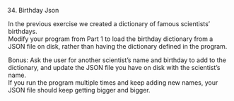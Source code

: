 34. Birthday Json

In the previous exercise we created a dictionary of famous scientists’ birthdays.   
Modify your program from Part 1 to load the birthday dictionary from a JSON file on disk, rather than having the dictionary defined in the program.   

Bonus: Ask the user for another scientist’s name and birthday to add to the dictionary, and update the JSON file you have on disk with the scientist’s name.   
If you run the program multiple times and keep adding new names, your JSON file should keep getting bigger and bigger.
